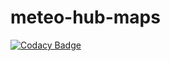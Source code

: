 # meteo-hub-maps

[![Codacy Badge](https://api.codacy.com/project/badge/Grade/62d395fa8c514b5ca4d0f650e00e49d0)](https://app.codacy.com/gh/mdantonio-c/meteo-hub-maps?utm_source=github.com&utm_medium=referral&utm_content=mdantonio-c/meteo-hub-maps&utm_campaign=Badge_Grade_Settings)

